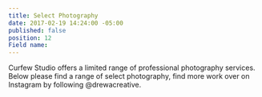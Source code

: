 ```yaml
---
title: Select Photography
date: 2017-02-19 14:24:00 -05:00
published: false
position: 12
Field name: 
---
```


Curfew Studio offers a limited range of professional photography services. Below please find a range of select photography, find more work over on Instagram by following @drewacreative.